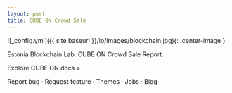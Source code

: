 ```yaml
---
layout: post
title: CUBE ON Crowd Sale
---
```



![_config.yml]({{ site.baseurl }}/io/images/blockchain.jpg){: .center-image }


Estonia Blockchain Lab.
CUBE ON Crowd Sale Report.
 
Explore CUBE ON docs »

Report bug · Request feature · Themes · Jobs · Blog
